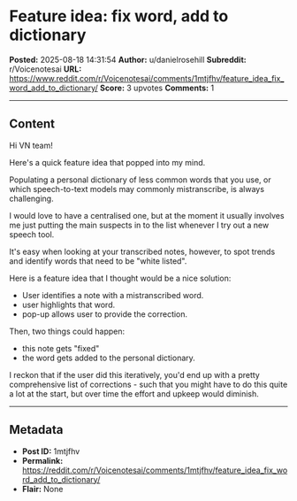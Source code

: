 # Feature idea: fix word, add to dictionary

**Posted:** 2025-08-18 14:31:54
**Author:** u/danielrosehill
**Subreddit:** r/Voicenotesai
**URL:** https://www.reddit.com/r/Voicenotesai/comments/1mtjfhv/feature_idea_fix_word_add_to_dictionary/
**Score:** 3 upvotes
**Comments:** 1

---

## Content

Hi VN team!

Here's a quick feature idea that popped into my mind.

Populating a personal dictionary of less common words that you use, or which speech-to-text models may commonly mistranscribe, is always challenging.

I would love to have a centralised one, but at the moment it usually involves me just putting the main suspects in to the list whenever I try out a new speech tool.

It's easy when looking at your transcribed notes, however, to spot trends and identify words that need to be "white listed".

Here is a feature idea that I thought would be a nice solution:

- User identifies a note with a mistranscribed word.
- user highlights that word.
- pop-up allows user to provide the correction.

Then, two things could happen:

- this note gets "fixed" 
- the word gets added to the personal dictionary.  

I reckon that if the user did this iteratively, you'd end up with a pretty comprehensive list of corrections - such that you might have to do this quite a lot at the start, but over time the effort and upkeep would diminish.

---

## Metadata

- **Post ID:** 1mtjfhv
- **Permalink:** https://reddit.com/r/Voicenotesai/comments/1mtjfhv/feature_idea_fix_word_add_to_dictionary/
- **Flair:** None
